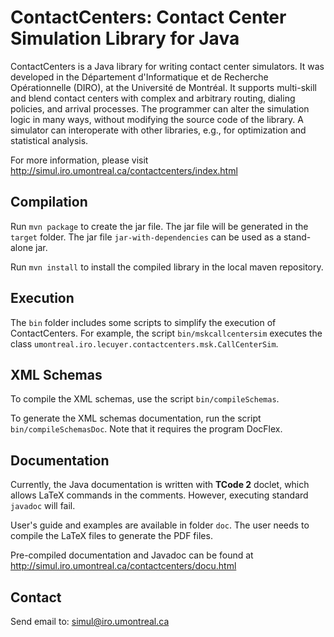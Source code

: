 # ContactCenters: Contact Center Simulation Library for Java

ContactCenters is a Java library for writing contact center
simulators.  It was developed in the Département d'Informatique et de
Recherche Opérationnelle (DIRO), at the Université de Montréal.  It
supports multi-skill and blend contact centers with complex and
arbitrary routing, dialing policies, and arrival processes.  The
programmer can alter the simulation logic in many ways, without
modifying the source code of the library.  A simulator can
interoperate with other libraries, e.g., for optimization and
statistical analysis.

For more information, please visit http://simul.iro.umontreal.ca/contactcenters/index.html 


## Compilation

Run `mvn package` to create the jar file. 
The jar file will be generated in the `target` folder.
The jar file `jar-with-dependencies` can be used as a stand-alone jar.

Run `mvn install` to install the compiled library in the local maven repository.


## Execution

The `bin` folder includes some scripts to simplify the execution of ContactCenters.
For example, the script `bin/mskcallcentersim` executes the class `umontreal.iro.lecuyer.contactcenters.msk.CallCenterSim`.


## XML Schemas

To compile the XML schemas, use the script `bin/compileSchemas`.

To generate the XML schemas documentation, run the script `bin/compileSchemasDoc`.
Note that it requires the program DocFlex.


## Documentation

Currently, the Java documentation is written with **TCode 2** doclet, which allows LaTeX commands in the comments.
However, executing standard `javadoc` will fail.

User's guide and examples are available in folder `doc`.
The user needs to compile the LaTeX files to generate the PDF files.

Pre-compiled documentation and Javadoc can be found at
http://simul.iro.umontreal.ca/contactcenters/docu.html


## Contact

Send email to: [simul@iro.umontreal.ca](mailto:simul@iro.umontreal.ca)
